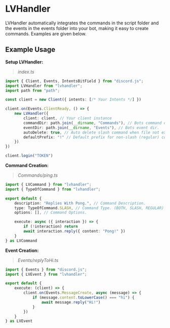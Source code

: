 # LVHandler

LVHandler automatically integrates the commands in the script folder and the events in the events folder into your bot, making it easy to create commands. Examples are given below.

## Example Usage

**Setup LVHandler:**
> _index.ts_
```ts
import { Client, Events, IntentsBitField } from "discord.js";
import LVHandler from "lvhandler";
import path from "path";

const client = new Client({ intents: [/* Your Intents */] })

client.on(Events.ClientReady, () => {
    new LVHandler({
        client: client, // Your client instance
        commandDir: path.join(__dirname, "Commands"), // Bots command dir.
        eventDir: path.join(__dirname, "Events"), // Bots event dir.
        autoDelete: true, // Auto delete slash command when file not exists.
        defaultPrefix: "!" // Default prefix for non-slash (regular) commands.
    })
})

client.login("TOKEN")
```

**Command Creation:**
> _Commands/ping.ts_
```ts
import { LVCommand } from "lvhandler";
import { TypeOfCommand } from "lvhandler";

export default {
    description: "Replies With Pong.", // Command Description.
    type: TypeOfCommand.SLASH, // Command Type. (BOTH, SLASH, REGULAR)
    options: [], // Command Options.

    execute: async ({ interaction }) => {
        if (!interaction) return
        await interaction.reply({ content: "Pong!" })
    }
} as LVCommand
```

**Event Creation:**
> _Events/replyToHi.ts_
```ts
import { Events } from "discord.js";
import { LVEvent } from "lvhandler";

export default {
    execute: (client) => {
        client.on(Events.MessageCreate, async (message) => {
            if (message.content.toLowerCase() === "hi") {
                await message.reply("Hi!")
            }
        })
    }
} as LVEvent
```